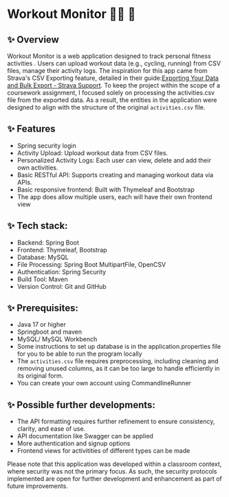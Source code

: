 # Workout Monitor 💪🏻 💫
## ✨ Overview
Workout Monitor is a web application designed to track personal fitness activities . Users can upload workout data (e.g., cycling, running) from CSV files, manage their activity logs. The inspiration for this app came from Strava's CSV Exporting feature, detailed in their guide:[Exporting Your Data and Bulk Export - Strava Support](https://support.strava.com/hc/en-us/articles/216918437-Exporting-your-Data-and-Bulk-Export#:~:text=Hover%20over%20your%20name%20in,archive%E2%80%9D%20on%20the%20next%20page.). To keep the project within the scope of a coursework assignment, I focused solely on processing the activities.csv file from the exported data. As a result, the entities in the application were designed to align with the structure of the original `activities.csv` file. 
## ✨ Features
* Spring security login
* Activity Upload: Upload workout data from CSV files.
* Personalized Activity Logs: Each user can view, delete and add their own activities.
* Basic RESTful API: Supports creating and managing workout data via APIs.
* Basic responsive frontend: Built with Thymeleaf and Bootstrap
* The app does allow multiple users, each will have their own frontend view

## ✨ Tech stack: 
* Backend: Spring Boot
* Frontend: Thymeleaf, Bootstrap
* Database: MySQL
* File Processing: Spring Boot MultipartFile, OpenCSV
* Authentication: Spring Security
* Build Tool: Maven
* Version Control: Git and GitHub
  
## ✨ Prerequisites: 
* Java 17 or higher
* Springboot and maven
* MySQL/ MySQL Workbench
* Some instructions to set up database is in the application.properties file for you to be able to run the program locally
* The `activities.csv` file requires preprocessing, including cleaning and removing unused columns, as it can be too large to handle efficiently in its original form.
* You can create your own account using CommandlineRunner

## ✨ Possible further developments: 
* The API formatting requires further refinement to ensure consistency, clarity, and ease of use.
* API documentation like Swagger can be applied
* More authentication and signup options
* Frontend views for activitities of different types can be made

Please note that this application was developed within a classroom context, where security was not the primary focus. As such, the security protocols implemented are open for further development and enhancement as part of future improvements.
